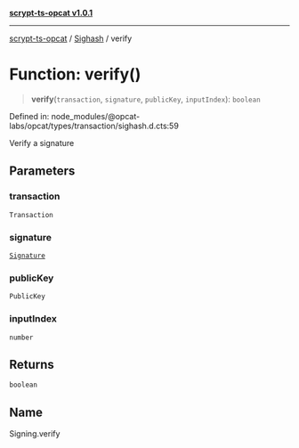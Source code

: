 [**scrypt-ts-opcat v1.0.1**](../../../README.md)

***

[scrypt-ts-opcat](../../../README.md) / [Sighash](../README.md) / verify

# Function: verify()

> **verify**(`transaction`, `signature`, `publicKey`, `inputIndex`): `boolean`

Defined in: node\_modules/@opcat-labs/opcat/types/transaction/sighash.d.cts:59

Verify a signature

## Parameters

### transaction

`Transaction`

### signature

[`Signature`](../../crypto/classes/Signature.md)

### publicKey

`PublicKey`

### inputIndex

`number`

## Returns

`boolean`

## Name

Signing.verify
